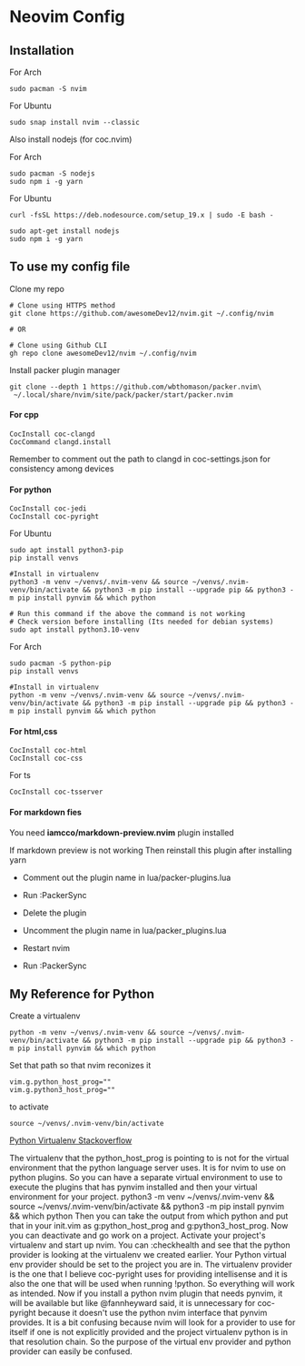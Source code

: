 # Neovim Config

## Installation

For Arch
```
sudo pacman -S nvim
```

For Ubuntu
```
sudo snap install nvim --classic
```

Also install nodejs (for coc.nvim)

For Arch 
```
sudo pacman -S nodejs
sudo npm i -g yarn
```

For Ubuntu
```
curl -fsSL https://deb.nodesource.com/setup_19.x | sudo -E bash -

sudo apt-get install nodejs
sudo npm i -g yarn
```


## To use my config file

Clone my repo
```
# Clone using HTTPS method
git clone https://github.com/awesomeDev12/nvim.git ~/.config/nvim

# OR

# Clone using Github CLI
gh repo clone awesomeDev12/nvim ~/.config/nvim
```

Install packer plugin manager
```
git clone --depth 1 https://github.com/wbthomason/packer.nvim\
 ~/.local/share/nvim/site/pack/packer/start/packer.nvim
```

#### For cpp
```
CocInstall coc-clangd
CocCommand clangd.install
```
Remember to comment out the path to clangd in coc-settings.json
for consistency among devices

#### For python
```
CocInstall coc-jedi
CocInstall coc-pyright
```

For Ubuntu
```
sudo apt install python3-pip
pip install venvs

#Install in virtualenv
python3 -m venv ~/venvs/.nvim-venv && source ~/venvs/.nvim-venv/bin/activate && python3 -m pip install --upgrade pip && python3 -m pip install pynvim && which python

# Run this command if the above the command is not working
# Check version before installing (Its needed for debian systems)
sudo apt install python3.10-venv
```

For Arch
```
sudo pacman -S python-pip
pip install venvs

#Install in virtualenv
python -m venv ~/venvs/.nvim-venv && source ~/venvs/.nvim-venv/bin/activate && python3 -m pip install --upgrade pip && python3 -m pip install pynvim && which python
```



#### For html,css
```
CocInstall coc-html
CocInstall coc-css
```

For ts
```
CocInstall coc-tsserver
```

#### For markdown fies 
You need **iamcco/markdown-preview.nvim** plugin installed

If markdown preview is not working 
Then reinstall this plugin after installing yarn 

- Comment out the plugin name in lua/packer-plugins.lua
- Run :PackerSync
- Delete the plugin

- Uncomment the plugin name in lua/packer_plugins.lua
- Restart nvim
- Run :PackerSync


## My Reference for Python

Create a virtualenv
```
python -m venv ~/venvs/.nvim-venv && source ~/venvs/.nvim-venv/bin/activate && python3 -m pip install --upgrade pip && python3 -m pip install pynvim && which python
```

Set that path so that nvim reconizes it
```
vim.g.python_host_prog=""
vim.g.python3_host_prog=""
```

to activate
```
source ~/venvs/.nvim-venv/bin/activate
```

[Python Virtualenv Stackoverflow](https://stackoverflow.com/questions/67951453/python-and-nvim-how-to-activate-both-global-and-local-virtual-env-at-the-same-t)


The virtualenv that the python_host_prog is pointing to is not for the virtual environment that the python 
language server uses. It is for nvim to use on python plugins. So you can have a separate virtual environment 
to use to execute the plugins that has pynvim installed and then your virtual environment for your project.
python3 -m venv ~/venvs/.nvim-venv && source ~/venvs/.nvim-venv/bin/activate && python3 -m pip install pynvim 
&& which python
Then you can take the output from which python and put that in your init.vim as g:python_host_prog and 
g:python3_host_prog.
Now you can deactivate and go work on a project. Activate your project's virtualenv and start up nvim.
You can :checkhealth and see that the python provider is looking at the virtualenv we created earlier.
Your Python virtual env provider should be set to the project you are in. The virtualenv provider is the one that I believe coc-pyright uses for providing intellisense and it is also the one that will be used when running !python. So everything will work as intended. Now if you install a python nvim plugin that needs pynvim, it will be available but like @fannheyward said, it is unnecessary for coc-pyright because it doesn't use the python nvim interface that pynvim provides.
It is a bit confusing because nvim will look for a provider to use for itself if one is not explicitly provided 
and the project virtualenv python is in that resolution chain. So the purpose of the virtual env provider and
python provider can easily be confused.

